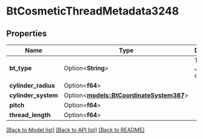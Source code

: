 # BtCosmeticThreadMetadata3248

## Properties

Name | Type | Description | Notes
------------ | ------------- | ------------- | -------------
**bt_type** | Option<**String**> | Type of JSON object. | [optional]
**cylinder_radius** | Option<**f64**> |  | [optional]
**cylinder_system** | Option<[**models::BtCoordinateSystem387**](BTCoordinateSystem-387.md)> |  | [optional]
**pitch** | Option<**f64**> |  | [optional]
**thread_length** | Option<**f64**> |  | [optional]

[[Back to Model list]](../README.md#documentation-for-models) [[Back to API list]](../README.md#documentation-for-api-endpoints) [[Back to README]](../README.md)


